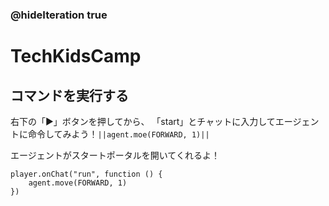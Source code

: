 ### @hideIteration true
# TechKidsCamp

## コマンドを実行する

右下の「▶」ボタンを押してから、
「start」とチャットに入力してエージェントに命令してみよう！``||agent.moe(FORWARD, 1)||``

エージェントがスタートポータルを開いてくれるよ！


```template
player.onChat("run", function () {
    agent.move(FORWARD, 1)
})
```
